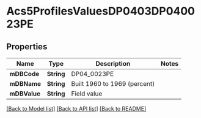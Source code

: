 # Acs5ProfilesValuesDP0403DP040023PE

## Properties
Name | Type | Description | Notes
------------ | ------------- | ------------- | -------------
**mDBCode** | **String** | DP04_0023PE | 
**mDBName** | **String** | Built 1960 to 1969 (percent) | 
**mDBValue** | **String** | Field value | 

[[Back to Model list]](../README.md#documentation-for-models) [[Back to API list]](../README.md#documentation-for-api-endpoints) [[Back to README]](../README.md)


